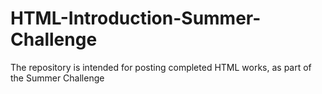 # HTML-Introduction-Summer-Challenge
The repository is intended for posting completed HTML works, as part of the Summer Challenge
